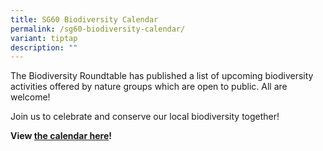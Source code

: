 ```yaml
---
title: SG60 Biodiversity Calendar
permalink: /sg60-biodiversity-calendar/
variant: tiptap
description: ""
---
```

<p>The Biodiversity Roundtable has published a list of upcoming biodiversity
activities offered by nature groups which are open to public. All are welcome!</p>
<p>Join us to celebrate and conserve our local biodiversity together!</p>
<p><strong>View <a href="https://go.gov.sg/sg60biodiversitycalendar-doc" rel="noopener nofollow" target="_blank">the calendar here</a>!</strong>
</p>
<p></p>